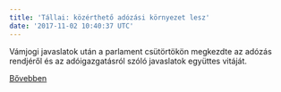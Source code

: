 ```yaml
---
title: 'Tállai: közérthető adózási környezet lesz'
date: '2017-11-02 10:40:37 UTC'
---
```


Vámjogi javaslatok után a parlament csütörtökön megkezdte az adózás rendjéről és az adóigazgatásról szóló javaslatok együttes vitáját.


[Bővebben](http://ift.tt/2ynEbVd)
